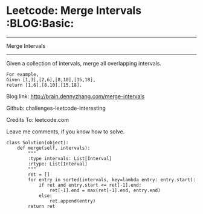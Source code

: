 # Leetcode: Merge Intervals     :BLOG:Basic:


---

Merge Intervals  

---

Given a collection of intervals, merge all overlapping intervals.  

    For example,
    Given [1,3],[2,6],[8,10],[15,18],
    return [1,6],[8,10],[15,18].

Blog link: <http://brain.dennyzhang.com/merge-intervals>  

Github: challenges-leetcode-interesting  

Credits To: leetcode.com  

Leave me comments, if you know how to solve.  

    class Solution(object):
        def merge(self, intervals):
            """
            :type intervals: List[Interval]
            :rtype: List[Interval]
            """
            ret = []
            for entry in sorted(intervals, key=lambda entry: entry.start):
                if ret and entry.start <= ret[-1].end:
                    ret[-1].end = max(ret[-1].end, entry.end)
                else:
                    ret.append(entry)
            return ret